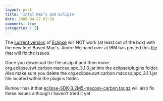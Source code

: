 ```yaml
---
layout: post
title: 'Intel Mac’s and Eclipse'
date: 2006-04-27 01:30
comments: true
categories : []
---  
```


The <a href="http://www.eclipse.org/downloads/">current version</a> of <a href="http://www.eclipse.org">Eclipse</a> will NOT work (at least out of the box) with the new Intel Based Mac's. Andre Weinand over at IBM has posted this <a href="https://bugs.eclipse.org/bugs/attachment.cgi?id=34552&action=view">file</a> that will fix the issues.

Once you download the file unzip it and then move org.eclipse.swt.carbon.macosx.ppc_3.1.0.jar into the eclipse/plugins folder. Also make sure you delete the org.eclipse.swt.carbon.macosx.ppc_3.1.1.jar file located within the plugins folder.

Rumour has it that <a href="http://www.eclipse.org/downloads/download.php?file=/eclipse/downloads/drops/S-3.2M5-200602171115/eclipse-SDK-3.2M5-macosx-carbon.tar.gz">eclipse-SDK-3.2M5-macosx-carbon.tar.gz</a> will also fix these issues although I haven't tried it yet.

